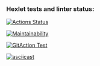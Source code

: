 ### Hexlet tests and linter status:
[![Actions Status](https://github.com/Nickolay-Klimentov/frontend-project-lvl1/workflows/hexlet-check/badge.svg)](https://github.com/Nickolay-Klimentov/frontend-project-lvl1/actions)

[![Maintainability](https://api.codeclimate.com/v1/badges/a99a88d28ad37a79dbf6/maintainability)](https://codeclimate.com/github/codeclimate/codeclimate/maintainability)

[![GitAction Test](https://github.com/Nickolay-Klimentov/frontend-project-lvl1/workflows/gitaction-test/badge.svg)](https://github.com/Nickolay-Klimentov/frontend-project-lvl1/actions/workflows/gitaction-test.yml)

[![asciicast](https://asciinema.org/a/494314.svg)](https://asciinema.org/a/494314)
